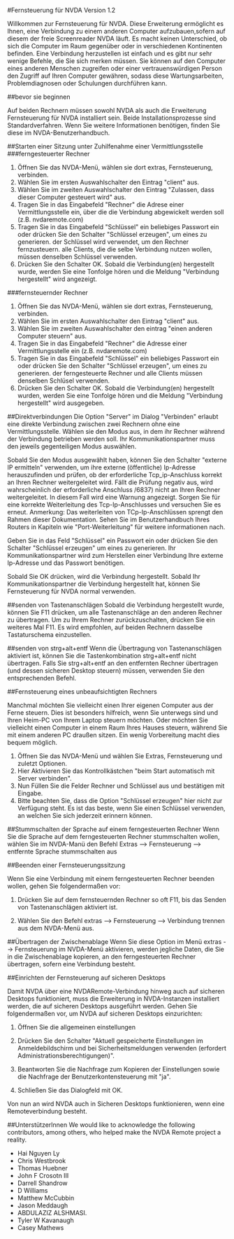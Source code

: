 #Fernsteuerung für NVDA
Version 1.2

Willkommen zur Fernsteuerung für NVDA. Diese Erweiterung ermöglicht es Ihnen, eine Verbindung zu einem anderen Computer aufzubauen,sofern auf diesem der freie Screenreader NVDA läuft. Es macht keinen Unterschied, ob sich die Computer im Raum gegenüber oder in verschiedenen Kontinenten befinden. Eine Verbindung herzustellen ist einfach und es gibt nur sehr wenige Befehle, die Sie sich merken müssen. Sie können auf den Computer eines anderen Menschen zugreifen oder einer vertrauenswürdigen Person den Zugriff auf Ihren Computer gewähren, sodass diese Wartungsarbeiten, Problemdiagnosen oder Schulungen durchführen kann.

##bevor sie beginnen

Auf beiden Rechnern müssen sowohl NVDA als auch die Erweiterung Fernsteuerung für NVDA  installiert sein. 
Beide Installationsprozesse sind Standardverfahren. Wenn Sie weitere Informationen benötigen, finden Sie diese im NVDA-Benutzerhandbuch.

##Starten einer Sitzung unter Zuhilfenahme einer Vermittlungsstelle
###ferngesteuerter Rechner
1. Öffnen Sie das NVDA-Menü, wählen sie dort extras, Fernsteuerung, verbinden.
2. Wählen Sie im ersten Auswahlschalter den Eintrag "client" aus.
3. Wählen Sie im zweiten Auswahlschalter den Eintrag "Zulassen, dass dieser Computer gesteuert wird" aus.
4. Tragen Sie in das Eingabefeld "Rechner" die Adrese einer Vermittlungsstelle ein, über die die Verbindung abgewickelt werden soll (z.B. nvdaremote.com)
5. Tragen Sie in das Eingabefeld "Schlüssel" ein beliebiges Passwort ein oder drücken Sie den Schalter "Schlüssel erzeugen", um eines zu generieren.
der Schlüssel wird verwendet, um den Rechner fernzusteuern.
alle Clients, die die selbe Verbindung nutzen wollen, müssen denselben Schlüssel verwenden.
6. Drücken Sie den Schalter OK. Sobald die Verbindung(en) hergestellt wurde, werden Sie eine Tonfolge hören und die Meldung "Verbindung hergestellt" wird angezeigt.

###fernsteuernder Rechner
1. Öffnen Sie das NVDA-Menü, wählen sie dort extras, Fernsteuerung, verbinden.
2. Wählen Sie im ersten Auswahlschalter den Eintrag "client" aus.
3. Wählen Sie im zweiten Auswahlschalter den eintrag "einen anderen Computer steuern" aus.
4. Tragen Sie in das Eingabefeld "Rechner" die Adresse einer Vermittlungsstelle ein (z.B. nvdaremote.com)
5. Tragen Sie in das Eingabefeld "Schlüssel" ein beliebiges Passwort ein oder drücken Sie den Schalter "Schlüssel erzeugen", um eines zu generieren.
der ferngesteuerte Rechner und alle Clients müssen denselben Schlüsel verwenden.
6. Drücken Sie den Schalter OK. Sobald die Verbindung(en) hergestellt wurden, werden Sie eine Tonfolge hören und die Meldung "Verbindung hergestellt" wird ausgegeben.

##Direktverbindungen
Die Option "Server" im Dialog "Verbinden" erlaubt eine direkte Verbindung zwischen zwei Rechnern ohne eine Vermittlungsstelle.
Wählen sie den Modus aus, in dem ihr Rechner während der Verbindung betrieben werden soll.
Ihr Kommunikationspartner muss den jeweils gegenteiligen Modus auswählen.

Sobald Sie den Modus ausgewählt haben, können Sie den Schalter "externe IP ermitteln" verwenden, um ihre externe (öffentliche) Ip-Adresse herauszufinden und
prüfen, ob der erforderliche Tcp_ip-Anschluss korrekt an Ihren Rechner weitergeleitet wird.
Fällt die Prüfung negativ aus, wird wahrscheinlich der erforderliche Anschluss /6837) nicht an Ihren Rechner weitergeleitet. In diesem Fall wird eine Warnung angezeigt.
Sorgen Sie für eine korrekte Weiterleitung des Tcp-Ip-Anschlusses und versuchen Sie es erneut.
Anmerkung: Das weiterleiten von TCp-Ip-Anschlüssen sprengt den Rahmen dieser Dokumentation. Sehen Sie im Benutzerhandbuch Ihres Routers in Kapiteln wie "Port-Weiterleitung" für weitere informationen nach.

Geben Sie in das Feld "Schlüssel" ein Passwort ein oder drücken Sie den Schalter "Schlüssel erzeugen" um eines zu generieren. Ihr Kommunikationspartner wird zum Herstellen einer Verbindung Ihre externe Ip-Adresse und das Passwort benötigen.

Sobald Sie OK drücken, wird die Verbindung hergestellt.
Sobald Ihr Kommunikationspartner die Verbindung hergestellt hat, können Sie Fernsteuerung für NVDA  normal verwenden.

##senden von Tastenanschlägen
Sobald die Verbindung hergestellt wurde, können Sie F11 drücken, um alle Tastenanschläge an den anderen Rechner zu übertragen.
Um zu Ihrem Rechner zurückzuschalten, drücken Sie ein weiteres Mal F11.
Es wird empfohlen, auf beiden Rechnern dasselbe Tastaturschema einzustellen.

##senden von strg+alt+entf
Wenn die Übertragung von Tastenanschlägen aktiviert ist, können Sie die Tastenkombination strg+alt+entf nicht übertragen.
Falls Sie strg+alt+entf an den entfernten Rechner übertragen (und dessen sicheren Desktop steuern) müssen, verwenden Sie den entsprechenden Befehl.

##Fernsteuerung eines unbeaufsichtigten Rechners

Manchmal möchten Sie vielleicht einen Ihrer eigenen Computer aus der Ferne steuern. Dies ist besonders hilfreich, wenn Sie unterwegs sind und Ihren Heim-PC von Ihrem Laptop steuern möchten. Oder möchten Sie vielleicht einen Computer in einem Raum Ihres Hauses steuern, während Sie mit einem anderen PC draußen sitzen. Ein wenig Vorbereitung macht dies bequem möglich.
 
1. Öffnen Sie das NVDA-Menü und  wählen Sie Extras, Fernsteuerung und zuletzt Optionen.
2. Hier Aktivieren Sie das Kontrollkästchen "beim Start automatisch mit Server verbinden".
3. Nun Füllen Sie die Felder Rechner und Schlüssel aus und bestätigen mit Eingabe.
4. Bitte beachten Sie, dass die Option "Schlüssel erzeugen" hier nicht zur Verfügung steht. Es ist das beste, wenn Sie einen Schlüssel verwenden, an welchen Sie sich jederzeit erinnern können.
 
##Stummschalten der Sprache auf einem ferngesteuerten Rechner
Wenn Sie die Sprache auf dem ferngesteuerten Rechner stummschalten wollen, wählen Sie im NVDA-Manü den Befehl Extras --> Fernsteuerung --> entfernte Sprache stummschalten aus


##Beenden einer Fernsteuerungssitzung

Wenn Sie eine Verbindung mit einem ferngesteuerten Rechner beenden wollen, gehen Sie folgendermaßen vor:

1. Drücken Sie auf dem fernsteuernden Rechner so oft F11, bis das Senden von Tastenanschlägen aktiviert ist.

2. Wählen Sie den Befehl extras --> Fernsteuerung --> Verbindung trennen aus dem NVDA-Menü aus.

##Übertragen der Zwischenablage
Wenn Sie diese Option im Menü extras --> Fernsteuerung im NVDA-Menü aktivieren, werden jegliche Daten, die Sie in die Zwischenablage kopieren, an den ferngesteuerten Rechner übertragen, sofern eine Verbindung besteht.


##Einrichten der Fernsteuerung auf sicheren Desktops

Damit NVDA über eine NVDARemote-Verbindung hinweg auch auf sicheren Desktops funktioniert, muss die Erweiterung in NVDA-Instanzen installiert werden, die auf sicheren Desktops ausgeführt werden. Gehen Sie folgendermaßen vor, um NVDA auf sicheren Desktops einzurichten:

1. Öffnen Sie die allgemeinen einstellungen

2. Drücken Sie den Schalter "Aktuell gespeicherte Einstellungen im Anmeldebildschirm und bei Sicherheitsmeldungen verwenden (erfordert Administrationsberechtigungen)".

3. Beantworten Sie die Nachfrage zum Kopieren der Einstellungen sowie die Nachfrage der Benutzerkontensteuerung mit "ja".
4. Schließen Sie das Dialogfeld mit OK.

Von nun an wird NVDA auch in Sicheren Desktops funktionieren, wenn eine Remoteverbindung besteht.


##UnterstützerInnen
We would like to acknowledge the following contributors, among others, who helped make the NVDA Remote project a reality.

* Hai Nguyen Ly
* Chris Westbrook
* Thomas Huebner
* John F Crosotn III
* Darrell Shandrow
* D Williams
* Matthew McCubbin
* Jason Meddaugh
* ABDULAZIZ ALSHMASI.
* Tyler W Kavanaugh
* Casey Mathews
